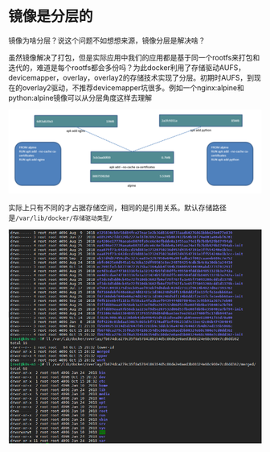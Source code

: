 # 镜像是分层的

镜像为啥分层？说这个问题不如想想来源，镜像分层是解决啥？

虽然镜像解决了打包，但是实际应用中我们的应用都是基于同一个rootfs来打包和迭代的，难道是每个rootfs都会多份吗？为此docker利用了存储驱动AUFS，devicemapper，overlay，overlay2的存储技术实现了分层。初期时AUFS，到现在的overlay2驱动，不推荐devicemapper坑很多。例如一个nginx:alpine和python:alpine镜像可以从分层角度这样去理解

![](../.gitbook/assets/image%20%2865%29.png)

实际上只有不同的才占据存储空间，相同的是引用关系。默认存储路径是`/var/lib/docker/存储驱动类型/`

![](../.gitbook/assets/image%20%2812%29.png)

